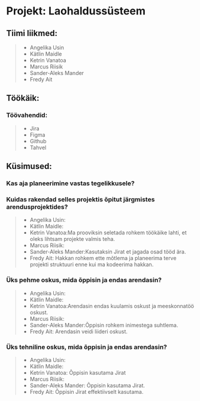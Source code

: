# Projekt: Laohaldussüsteem
## Tiimi liikmed:
> * Angelika Usin
> * Kätlin Maidle
> * Ketrin Vanatoa
> * Marcus Riisik
> * Sander-Aleks Mander
> * Fredy Ait

## Töökäik:
### Töövahendid: 
> * Jira
> * Figma
> * Github
> * Tahvel

## Küsimused:
### Kas aja planeerimine vastas tegelikkusele?

### Kuidas rakendad selles projektis õpitut järgmistes arendusprojektides?
> * Angelika Usin:
> * Kätlin Maidle:
> * Ketrin Vanatoa:Ma prooviksin seletada rohkem töökäike lahti, et oleks lihtsam projekte valmis teha.
> * Marcus Riisik:
> * Sander-Aleks Mander:Kasutaksin Jirat et jagada osad tööd ära.
> * Fredy Ait: Hakkan rohkem ette mõtlema ja planeerima terve projekti struktuuri enne kui ma kodeerima hakkan.
### Üks pehme oskus, mida õppisin ja endas arendasin?
> * Angelika Usin:
> * Kätlin Maidle:
> * Ketrin Vanatoa:Arendasin endas kuulamis oskust ja meeskonnatöö oskust.
> * Marcus Riisik:
> * Sander-Aleks Mander:Õppisin rohkem inimestega suhtlema.
> * Fredy Ait: Arendasin veidi liideri oskust.
### Üks tehniline oskus, mida õppisin ja endas arendasin?
> * Angelika Usin:
> * Kätlin Maidle:
> * Ketrin Vanatoa: Õppisin kasutama Jirat
> * Marcus Riisik:
> * Sander-Aleks Mander: Õppisin kasutama Jirat. 
> * Fredy Ait: Õppisin Jirat effektiivselt kasutama.
